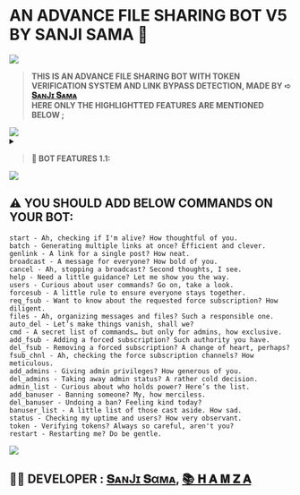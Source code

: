 ### <h1>AN ADVANCE FILE SHARING BOT V5 BY SANJI SAMA 🤖</h1>
<img src="https://telegra.ph/file/e292b12890b8b4b9dcbd1.jpg">
<blockquote><b>THIS IS AN ADVANCE FILE SHARING BOT WITH TOKEN VERIFICATION SYSTEM AND LINK BYPASS DETECTION, MADE BY ➪ <a href="https://t.me/Urr_Sanjiii">𝐒ᴀɴJɪ 𝐒ᴀᴍᴀ</a><br> HERE ONLY THE HIGHLIGHTTED FEATURES ARE MENTIONED BELOW ;</b></blockquote>

<img src="https://user-images.githubusercontent.com/73097560/115834477-dbab4500-a447-11eb-908a-139a6edaec5c.gif">
<details>
<summary><b><blockquote> 🌟 BOT FEATURES 1.1:</blockquote></b></summary>
### <h2> 🌟 BOT FEATURES 1.1: </h2>
<img src="https://user-images.githubusercontent.com/73097560/115834477-dbab4500-a447-11eb-908a-139a6edaec5c.gif"><br>
### 1. FORCE-SUB 📢: 
<i>You can add one or multiple force-sub channels—there's no limit to the number you can add. You can also empty the list by deleting all force-sub channels. This feature provides versatility, allowing you to create a custom number of force-sub channels according to your preference.</i>

### 1.1. REQUEST FORCE-SUB 📢: 
<i>The most demanding aspect is the Request Force-Sub feature. By enabling Request Force-Sub mode, users are provided with a private channel link along with a join request. This feature adds versatility, allowing for greater flexibility in managing Force-Sub channels based on individual preferences. Additionally, the Request Force-Sub settings offer interactive features that enable more advanced and reliable operations.</i>

### 2. ADMINS 👮🏻‍♂️: 
<i>You can add one or multiple admins by providing their user IDs, and you can also remove all admins if needed. Admins have access to some useful bot commands but do not have access to all commands.</i>

### 3. BAN 🚫: 
<i>You can add user IDs to a banned list, preventing those who annoy you or spam the bot from using it. They will be unable to access the bot until you remove them from the banned list.</i>

### 4. AUTO-DELETE 🗑⏱: 
<i>This feature is crucial for protecting the bot from copyright strikes and reducing the risk of being banned from Telegram. It includes two options: first, you can enable or disable the auto-delete mode; second, you can set a timer, so files will be automatically deleted after a specified period. After that it also send a message that shows the "previous message was deleted" and provide the link to retrieve again the same files.</i>

### 5. CONTENT BUTTON ⚪️: 
<i>This feature allows you to add customizable buttons to files shared by the bot. Every file shared by the bot will have a button, which you can tailor to meet your specific needs.</i>

### 6. SET BUTTON 🔘: 
<i>This feature allows you to customize the content buttons on files shared by the bot. For example, you can set the button name and link. You could create a button labeled "Join Channel," which will appear on the files and contain a specific link provided by you.</i>

### 7. HIDE CAPTION & PROTECT CONTENT 🫥🔒:
<i>The "Hide Caption" feature allows you to remove the caption from shared files, while the "Protect Content" feature secures the files. If you enable "Protect Content," the files cannot be forwarded by users.</i>

### 8. DATABASE 💾:
<i>All the features mentioned above are stored permanently in the database, meaning the data will remain unchanged until you decide to modify it.</i>

### 9. TOKEN VERIFICATION 💸: 
<i>You can add or remove token verfication system by providing the required details like shortner url/api key/token timer/etc through bot, and you can also remove/turn off token verification if needed.</i>

### 10. LINK BYPASS DETECTION 💀: 
<i>If a bot user try to bypass the token verification, then the bot will immediately detect it and give a warning to the user and says to verify again. Isn't it Good ?</i>

### <i>🚀 In addition to the above, more user-friendly and advanced interaction features have been added. It is upgraded version of previous bot features, So more interactive then previous.</i>

</details>

<img src="https://user-images.githubusercontent.com/73097560/115834477-dbab4500-a447-11eb-908a-139a6edaec5c.gif">

### <h2>⚠️ YOU SHOULD ADD BELOW COMMANDS ON YOUR BOT:</h2>
```
start - Ah, checking if I'm alive? How thoughtful of you.   
batch - Generating multiple links at once? Efficient and clever.  
genlink - A link for a single post? How neat.  
broadcast - A message for everyone? How bold of you.  
cancel - Ah, stopping a broadcast? Second thoughts, I see.
help - Need a little guidance? Let me show you the way.
users - Curious about user commands? Go on, take a look.  
forcesub - A little rule to ensure everyone stays together.  
req_fsub - Want to know about the requested force subscription? How diligent. 
files - Ah, organizing messages and files? Such a responsible one.  
auto_del - Let’s make things vanish, shall we?  
cmd - A secret list of commands… but only for admins, how exclusive.  
add_fsub - Adding a forced subscription? Such authority you have.  
del_fsub - Removing a forced subscription? A change of heart, perhaps?  
fsub_chnl - Ah, checking the force subscription channels? How meticulous.  
add_admins - Giving admin privileges? How generous of you.  
del_admins - Taking away admin status? A rather cold decision.  
admin_list - Curious about who holds power? Here’s the list.  
add_banuser - Banning someone? My, how merciless.  
del_banuser - Undoing a ban? Feeling kind today?  
banuser_list - A little list of those cast aside. How sad.  
status - Checking my uptime and users? How very observant.  
token - Verifying tokens? Always so careful, aren't you?
restart - Restarting me? Do be gentle.  
```
<img src="https://user-images.githubusercontent.com/73097560/115834477-dbab4500-a447-11eb-908a-139a6edaec5c.gif">

<h2>🧑‍💻 DEVELOPER : 
  <a href="https://t.me/Urr_Sanjiii">𝐒ᴀɴJɪ 𝐒αᴍᴀ</a>, <a href="https://t.me/metaui">📚 𝐇 𝐀 𝐌 𝐙 𝐀</a></h2>



